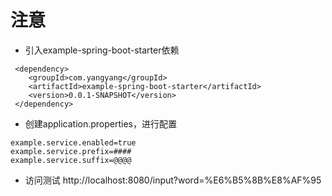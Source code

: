 # 注意
* 引入example-spring-boot-starter依赖

```
 <dependency>
    <groupId>com.yangyang</groupId>
    <artifactId>example-spring-boot-starter</artifactId>
    <version>0.0.1-SNAPSHOT</version>
 </dependency>
```
* 创建application.properties，进行配置

```
example.service.enabled=true
example.service.prefix=####
example.service.suffix=@@@@
```

* 访问测试
http://localhost:8080/input?word=%E6%B5%8B%E8%AF%95